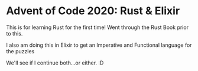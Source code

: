 # Advent of Code 2020: Rust & Elixir

This is for learning Rust for the first time!  Went through the Rust Book prior to this.

I also am doing this in Elixir to get an Imperative and Functional language for the puzzles

We'll see if I continue both...or either.  :D